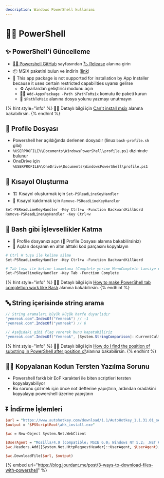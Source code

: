 ```yaml
---
description: Windows PowerShell kullanımı
---
```


# 👨‍💻 PowerShell

## ✨ PowerShell'i Güncelleme

* [👨‍💻 Powershell GitHub](https://github.com/PowerShell/PowerShell) sayfasından [🏷️ Release](https://github.com/PowerShell/PowerShell/releases) alanına girin
* 📦 MSIX paketini bulun ve indirin \([link](https://github.com/PowerShell/PowerShell/releases/download/v7.0.0-rc.1/PowerShell-7.0.0-rc.1-win-arm32.msix)\)
* 🐞 This app package is not supported for installation by App Installer because it uses certain restricted capabilities uyarısı gelirse
  * ⚙️ Ayarlardan geliştirici modunu açın
  * 👨‍💻 `Add-AppxPackage -Path $PathToMsix` komutu ile paketi kurun
  * 📢 `$PathToMsix` alanına dosya yolunu yazmayı unutmayın

{% hint style="info" %}
‍🧙‍♂ Detaylı bilgi için [Can't install msix](https://github.com/PowerShell/PowerShell/issues/10469#issuecomment-526784730) alanına bakabilirsin.
{% endhint %}

## 🤵 Profile Dosyası

* Powershell her açıldığında derlenen dosyadır \(linux `bash-profile.sh` gibi\)
* `%USERPROFILE%\Documents\WindowsPowerShell\profile.ps1` dizininde bulunur
* OneDrive için `%USERPROFILE%\OneDrive\Documents\WindowsPowerShell\profile.ps1`

## 💞 Kısayol Oluşturma

* 🏗️ Kısayol oluşturmak için `Set-PSReadLineKeyHandler` 
* 🧹 Kısayol kaldırmak için `Remove-PSReadLineKeyHandler` 

```csharp
Set-PSReadLineKeyHandler -Key Ctrl+w -Function BackwardKillWord
Remove-PSReadLineKeyHandler -Key Ctrl+w
```

## 🐧 Bash gibi İşlevsellikler Katma

* 📂 Profile dosyanızı açın \(🤵 Profile Dosyası alanına bakabilirsiniz\)
* 📝 Açılan dosyanın en altın alttaki kod parçasını kopyalayın

```perl
# Ctrl W tuşu ile kelime silme
Set-PSReadLineKeyHandler -Key Ctrl+w -Function BackwardKillWord

# Tab tuşu ile kelime tamamlama (Complete yerine MenuComplete tavsiye edilir)
Set-PSReadlineKeyHandler -Key Tab -Function Complete
```

{% hint style="info" %}
‍🧙‍♂ Detaylı bilgi için [How to make PowerShell tab completion work like Bash](https://stackoverflow.com/questions/8264655/how-to-make-powershell-tab-completion-work-like-bash) alanına bakabilirsin.
{% endhint %}

## 🔤 String içerisinde string arama

```csharp
// String aramaları büyük küçük harfe duyarlıdır
"yemreak.com".IndexOf("Yemreak") // -1
"yemreak.com".IndexOf("yemreak") // 0

// Aşağıdaki gibi flag vererek bunu kapatabiliriz
"yemreak.com".IndexOf("Yemreak", [System.StringComparison]::CurrentCultureIgnoreCase) // 0

```

{% hint style="info" %}
‍🧙‍♂ Detaylı bilgi için [How do I find the position of substring in PowerShell after position x?](https://stackoverflow.com/a/49843643/9770490)alanına bakabilirsin.
{% endhint %}

## 👨‍🔧 Kopyalanan Kodun Tersten Yazılma Sorunu

* Powershell farklı bir EoF karakteri ile biten scriptleri tersten kopyalayabiliyor
* Bu sorunu çözmek için önce not defterine yapıştırın, ardından oradakini kopyalayıp powershell üzerine yapıştırın

## ⏬ İndirme İşlemleri

```perl
$url = "https://www.autohotkey.com/download/1.1/AutoHotkey_1.1.31.01_setup.exe"
$output = "$PSScriptRoot\ahk_install.exe"

$wc = New-Object System.Net.WebClient

$UserAgent = "Mozilla/4.0 (compatible; MSIE 6.0; Windows NT 5.2; .NET CLR 1.0.3705;)"
$wc.Headers.Add([System.Net.HttpRequestHeader]::UserAgent, $UserAgent);

$wc.DownloadFile($url, $output)
```

{% embed url="https://blog.jourdant.me/post/3-ways-to-download-files-with-powershell" %}


